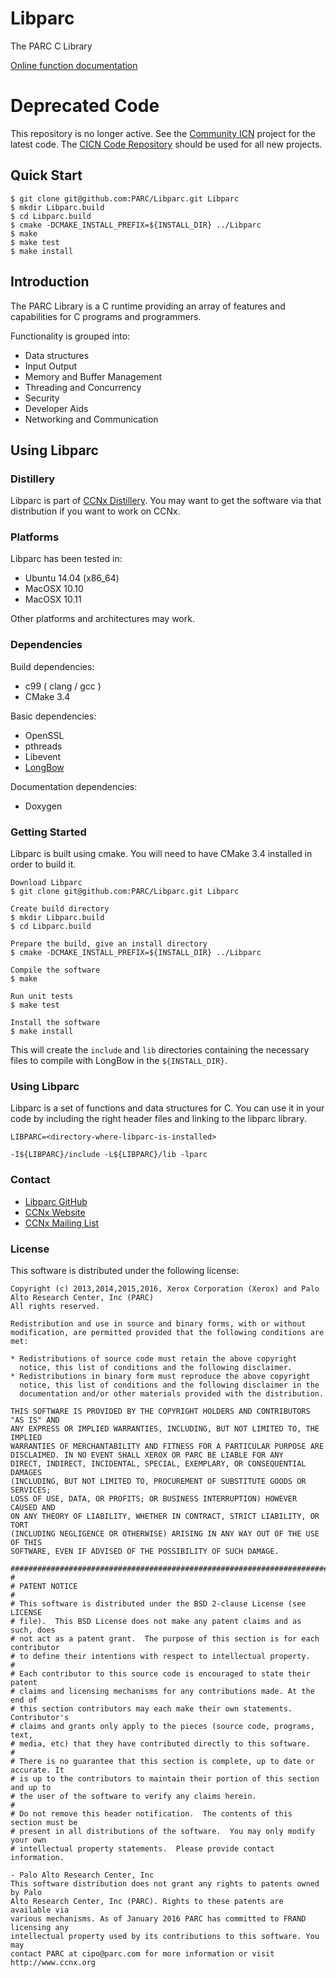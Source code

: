 Libparc
=======
The PARC C Library

[Online function documentation](https://parc.github.io/Libparc/)

# Deprecated Code #
This repository is no longer active.  See the [Community ICN](https://wiki.fd.io/view/Cicn) project
for the latest code.  The [CICN Code Repository](https://github.com/FDio/cicn) should be used for all new projects.

## Quick Start ##
```
$ git clone git@github.com:PARC/Libparc.git Libparc
$ mkdir Libparc.build
$ cd Libparc.build
$ cmake -DCMAKE_INSTALL_PREFIX=${INSTALL_DIR} ../Libparc
$ make
$ make test
$ make install
```

## Introduction ##

The PARC Library is a C runtime providing an array of features and capabilities for C programs and programmers.

Functionality is grouped into:

* Data structures
* Input Output
* Memory and Buffer Management
* Threading and Concurrency
* Security
* Developer Aids
* Networking and Communication

## Using Libparc ##

### Distillery ###

Libparc is part of [CCNx Distillery](https://github.com/parc-ccnx-archive/CCNx_Distillery). You may want to get the software via that distribution if you want to work on CCNx.

### Platforms ###

Libparc has been tested in:

- Ubuntu 14.04 (x86_64)
- MacOSX 10.10
- MacOSX 10.11

Other platforms and architectures may work.

### Dependencies ###

Build dependencies:

- c99 ( clang / gcc )
- CMake 3.4

Basic dependencies:

- OpenSSL
- pthreads
- Libevent
- [LongBow](https://github.com/parc-ccnx-archive/LongBow)

Documentation dependencies:

- Doxygen


### Getting Started ###

Libparc is built using cmake. You will need to have CMake 3.4 installed in order to build it.

```
Download Libparc
$ git clone git@github.com:PARC/Libparc.git Libparc

Create build directory
$ mkdir Libparc.build
$ cd Libparc.build

Prepare the build, give an install directory
$ cmake -DCMAKE_INSTALL_PREFIX=${INSTALL_DIR} ../Libparc

Compile the software
$ make

Run unit tests
$ make test

Install the software
$ make install
```

This will create the `include` and `lib` directories containing the necessary files to compile with LongBow in the `${INSTALL_DIR}`.



### Using Libparc ###

Libparc is a set of functions and data structures for C. You can use it in your code by including the right header files and linking to the libparc library.

```
LIBPARC=<directory-where-libparc-is-installed>

-I${LIBPARC}/include -L${LIBPARC}/lib -lparc
```

### Contact ###

- [Libparc GitHub](https://github.com/PARC/Libparc)
- [CCNx Website](http://www.ccnx.org/)
- [CCNx Mailing List](https://www.ccnx.org/mailman/listinfo/ccnx/)


### License ###

This software is distributed under the following license:

```
Copyright (c) 2013,2014,2015,2016, Xerox Corporation (Xerox) and Palo Alto Research Center, Inc (PARC)
All rights reserved.

Redistribution and use in source and binary forms, with or without
modification, are permitted provided that the following conditions are met:

* Redistributions of source code must retain the above copyright
  notice, this list of conditions and the following disclaimer.
* Redistributions in binary form must reproduce the above copyright
  notice, this list of conditions and the following disclaimer in the
  documentation and/or other materials provided with the distribution.

THIS SOFTWARE IS PROVIDED BY THE COPYRIGHT HOLDERS AND CONTRIBUTORS "AS IS" AND
ANY EXPRESS OR IMPLIED WARRANTIES, INCLUDING, BUT NOT LIMITED TO, THE IMPLIED
WARRANTIES OF MERCHANTABILITY AND FITNESS FOR A PARTICULAR PURPOSE ARE
DISCLAIMED. IN NO EVENT SHALL XEROX OR PARC BE LIABLE FOR ANY
DIRECT, INDIRECT, INCIDENTAL, SPECIAL, EXEMPLARY, OR CONSEQUENTIAL DAMAGES
(INCLUDING, BUT NOT LIMITED TO, PROCUREMENT OF SUBSTITUTE GOODS OR SERVICES;
LOSS OF USE, DATA, OR PROFITS; OR BUSINESS INTERRUPTION) HOWEVER CAUSED AND
ON ANY THEORY OF LIABILITY, WHETHER IN CONTRACT, STRICT LIABILITY, OR TORT
(INCLUDING NEGLIGENCE OR OTHERWISE) ARISING IN ANY WAY OUT OF THE USE OF THIS
SOFTWARE, EVEN IF ADVISED OF THE POSSIBILITY OF SUCH DAMAGE.

################################################################################
#
# PATENT NOTICE
#
# This software is distributed under the BSD 2-clause License (see LICENSE
# file).  This BSD License does not make any patent claims and as such, does
# not act as a patent grant.  The purpose of this section is for each contributor
# to define their intentions with respect to intellectual property.
#
# Each contributor to this source code is encouraged to state their patent
# claims and licensing mechanisms for any contributions made. At the end of
# this section contributors may each make their own statements.  Contributor's
# claims and grants only apply to the pieces (source code, programs, text,
# media, etc) that they have contributed directly to this software.
#
# There is no guarantee that this section is complete, up to date or accurate. It
# is up to the contributors to maintain their portion of this section and up to
# the user of the software to verify any claims herein.
#
# Do not remove this header notification.  The contents of this section must be
# present in all distributions of the software.  You may only modify your own
# intellectual property statements.  Please provide contact information.

- Palo Alto Research Center, Inc
This software distribution does not grant any rights to patents owned by Palo
Alto Research Center, Inc (PARC). Rights to these patents are available via
various mechanisms. As of January 2016 PARC has committed to FRAND licensing any
intellectual property used by its contributions to this software. You may
contact PARC at cipo@parc.com for more information or visit http://www.ccnx.org
```

<!-- Start of StatCounter Code for Default Guide -->
<script type="text/javascript">
//<![CDATA[
var sc_project=11084416;
var sc_invisible=0;
var sc_security="641a5c50";
var scJsHost = (("https:" == document.location.protocol) ?  "https://secure." : "http://www.");
document.write("<sc"+"ript type='text/javascript' src='" + scJsHost+ "statcounter.com/counter/counter_xhtml.js'></"+"script>");
//]]>
</script>
<noscript>
<div class="statcounter">
<a title="shopify site analytics" href="http://statcounter.com/shopify/" class="statcounter">
<img class="statcounter" style="width: 2;" src="//c.statcounter.com/11084416/0/641a5c50/0/" alt="statcounter" />
</a></div></noscript>
  </div>
<!-- End of StatCounter Code for Default Guide -->


